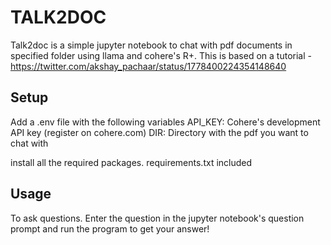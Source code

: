 # TALK2DOC


Talk2doc is a simple jupyter notebook to chat with pdf documents in specified folder using llama and cohere's R+. This is based on a tutorial - https://twitter.com/akshay_pachaar/status/1778400224354148640



## Setup
Add a .env file with the following variables
API_KEY: Cohere's development API key (register on cohere.com)
DIR: Directory with the pdf you want to chat with

install all the required packages. requirements.txt included

## Usage
To ask questions. Enter the question in the jupyter notebook's question prompt and run the program to get your answer!
